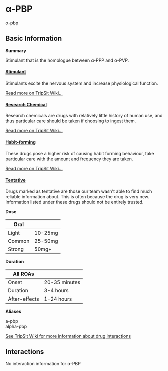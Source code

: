 # α-PBP

α-pbp

## Basic Information

**Summary**

Stimulant that is the homologue between α-PPP and α-PVP.

#### [Stimulant](/category/stimulant)

Stimulants excite the nervous system and increase physiological function.

[Read more on TripSit Wiki...](#{category.wiki})

#### [Research Chemical](/category/research-chemical)

Research chemicals are drugs with relatively little history of human use, and thus particular care should be taken if choosing to ingest them.

[Read more on TripSit Wiki...](#{category.wiki})

#### [Habit-forming](/category/habit-forming)

These drugs pose a higher risk of causing habit forming behaviour, take particular care with the amount and frequency they are taken.

[Read more on TripSit Wiki...](#{category.wiki})

#### [Tentative](/category/tentative)

Drugs marked as tentative are those our team wasn't able to find much reliable information about. This is often because the drug is very new. Information listed under these drugs should not be entirely trusted.

**Dose**

| Oral   |         |
| ------ | ------- |
| Light  | 10-25mg |
| Common | 25-50mg |
| Strong | 50mg+   |

**Duration**

| All ROAs      |               |
| ------------- | ------------- |
| Onset         | 20-35 minutes |
| Duration      | 3-4 hours     |
| After-effects | 1-24 hours    |

**Aliases**

a-pbp  
alpha-pbp  

[See TripSit Wiki for more information about drug interactions](http://combo.tripsit.me/)

## Interactions

No interaction information for α-PBP
